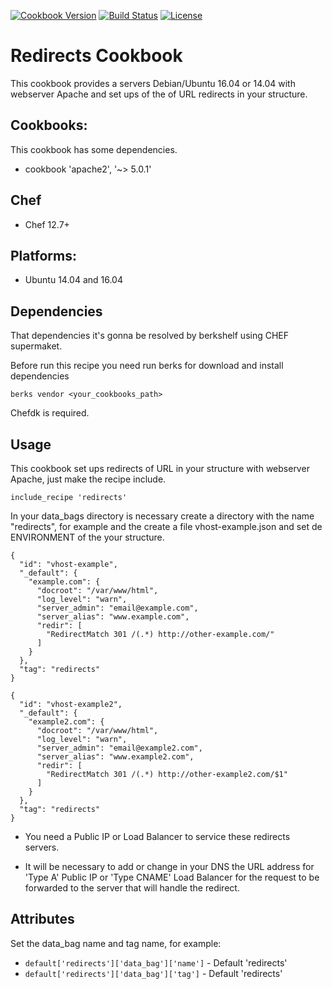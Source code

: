 [![Cookbook Version](https://img.shields.io/cookbook/v/redirects.svg?style=flat)](https://supermarket.chef.io/cookbooks/redirects) [![Build Status](https://api.travis-ci.org/rlinstorres/redirects.svg?branch=master)](https://travis-ci.org/rlinstorres/redirects) [![License](https://img.shields.io/badge/license-Apache_2-blue.svg)](https://www.apache.org/licenses/LICENSE-2.0)

# Redirects Cookbook

This cookbook provides a servers Debian/Ubuntu 16.04 or 14.04 with webserver Apache and set ups of the of URL redirects in your structure.

## Cookbooks:

This cookbook has some dependencies.

 - cookbook 'apache2', '~> 5.0.1'

## Chef

 - Chef 12.7+ 

## Platforms:

 - Ubuntu 14.04 and 16.04 

## Dependencies

That dependencies it's gonna be resolved by berkshelf using CHEF supermaket.

Before run this recipe you need run berks for download and install dependencies

```
berks vendor <your_cookbooks_path>
```
 
Chefdk is required.

## Usage

This cookbook set ups redirects of URL in your structure with webserver Apache, just make the recipe include.

```
include_recipe 'redirects'
```

In your data_bags directory is necessary create a directory with the name "redirects", for example and the create a file vhost-example.json and set de ENVIRONMENT of the your structure.

```
{
  "id": "vhost-example",
  "_default": {
    "example.com": {
      "docroot": "/var/www/html",
      "log_level": "warn",
      "server_admin": "email@example.com",
      "server_alias": "www.example.com",
      "redir": [
        "RedirectMatch 301 /(.*) http://other-example.com/"
      ]
    }
  },
  "tag": "redirects"
}

{
  "id": "vhost-example2",
  "_default": {
    "example2.com": {
      "docroot": "/var/www/html",
      "log_level": "warn",
      "server_admin": "email@example2.com",
      "server_alias": "www.example2.com",
      "redir": [
        "RedirectMatch 301 /(.*) http://other-example2.com/$1"
      ]
    }
  },
  "tag": "redirects"
}
```

 - You need a Public IP or Load Balancer to service these redirects servers.

 - It will be necessary to add or change in your DNS the URL address for 'Type A' Public IP or 'Type CNAME' Load Balancer for the request to be forwarded to the server that will handle the redirect.

## Attributes

Set the data_bag name and tag name, for example:

- `default['redirects']['data_bag']['name']` - Default 'redirects'
- `default['redirects']['data_bag']['tag']` - Default 'redirects'
